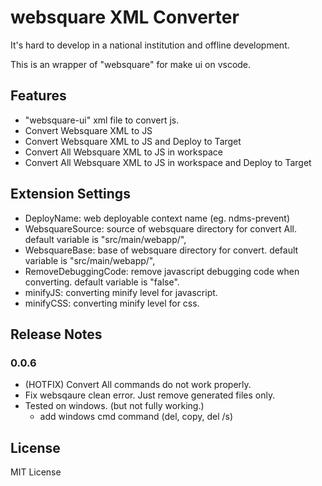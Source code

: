 # websquare XML Converter

It's hard to develop in a national institution and offline development.

This is an wrapper of "websquare" for make ui on vscode.

## Features

- "websquare-ui" xml file to convert js.
- Convert Websquare XML to JS
- Convert Websquare XML to JS and Deploy to Target
- Convert All Websquare XML to JS in workspace
- Convert All Websquare XML to JS in workspace and Deploy to Target

## Extension Settings

- DeployName: web deployable context name (eg. ndms-prevent)
- WebsquareSource: source of websquare directory for convert All. default variable is "src/main/webapp/",
- WebsquareBase: base of websquare directory for convert. default variable is "src/main/webapp/",
- RemoveDebuggingCode: remove javascript debugging code when converting. default variable is "false".
- minifyJS: converting minify level for javascript.
- minifyCSS: converting minify level for css.

## Release Notes

### 0.0.6

- (HOTFIX) Convert All commands do not work properly.
- Fix websqaure clean error. Just remove generated files only.
- Tested on windows. (but not fully working.)
  - add windows cmd command (del, copy, del /s)

## License

MIT License
